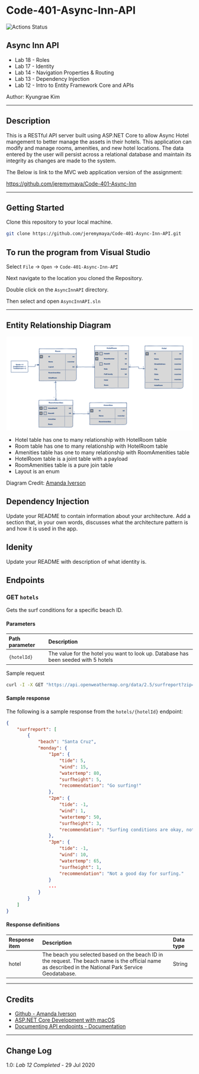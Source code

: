 # Code-401-Async-Inn-API

![Actions Status](https://github.com/jeremymaya/Code-401-Async-Inn-API/workflows/build/badge.svg)

## Async Inn API

* Lab 18 -  Roles
* Lab 17 -  Identity
* Lab 14 -  Navigation Properties & Routing
* Lab 13 -  Dependency Injection
* Lab 12 - Intro to Entity Framework Core and APIs

Author: Kyungrae Kim

----

## Description

This is a RESTful API server built using ASP.NET Core to allow Async Hotel mangement to better manage the assets in their hotels. This application can modify and manage rooms, amenities, and new hotel locations. The data entered by the user will persist across a relational database and maintain its integrity as changes are made to the system.

The Below is link to the MVC web application version of the assignment:

<https://github.com/jeremymaya/Code-401-Async-Inn>

----

## Getting Started

Clone this repository to your local machine.

```bash
git clone https://github.com/jeremymaya/Code-401-Async-Inn-API.git
```

## To run the program from Visual Studio

Select ```File``` -> ```Open``` -> ```Code-401-Async-Inn-API```

Next navigate to the location you cloned the Repository.

Double click on the ```AsyncInnAPI``` directory.

Then select and open ```AsyncInnAPI.sln```

----

## Entity Relationship Diagram

![Entity Relationship Diagram](Assets/ERD.png)

* Hotel table has one to many relationship with HotelRoom table
* Room table has one to many relationship with HotelRoom table
* Amenities table has one to many relationship with RoomAmenities table
* HotelRoom table is a joint table with a payload
* RoomAmenities table is a pure join table
* Layout is an enum

Diagram Credit: [Amanda Iverson](https://github.com/Aiverson1011)

## Dependency Injection

Update your README to contain information about your architecture. Add a section that, in your own words, discusses what the architecture pattern is and how it is used in the app.

## Idenity

Update your README with description of what identity is.

## Endpoints

### GET ```hotels```

Gets the surf conditions for a specific beach ID.

#### Parameters

| Path parameter | Description |
|:-|:-|
| ```{hotelId}``` | The value for the hotel you want to look up. Database has been seeded with 5 hotels |

Sample request

```bash
curl -I -X GET "https://api.openweathermap.org/data/2.5/surfreport?zip=95050&appid=APIKEY&units=imperial&days=2"
```

#### Sample response

The following is a sample response from the ```hotels/{hotelId}``` endpoint:

```json
{
    "surfreport": [
        {
            "beach": "Santa Cruz",
            "monday": {
                "1pm": {
                    "tide": 5,
                    "wind": 15,
                    "watertemp": 80,
                    "surfheight": 5,
                    "recommendation": "Go surfing!"
                },
                "2pm": {
                    "tide": -1,
                    "wind": 1,
                    "watertemp": 50,
                    "surfheight": 3,
                    "recommendation": "Surfing conditions are okay, not great."
                },
                "3pm": {
                    "tide": -1,
                    "wind": 10,
                    "watertemp": 65,
                    "surfheight": 1,
                    "recommendation": "Not a good day for surfing."
                }
                ...
            }
        }
    ]
}
```

#### Response definitions

| Response item | Description | Data type |
|:-|:-|:-|
| hotel | The beach you selected based on the beach ID in the request. The beach name is the official name as described in the National Park Service Geodatabase. | String |

----

## Credits

* [Github - Amanda Iverson](https://github.com/Aiverson1011)
* [ASP.NET Core Development with macOS](https://gist.github.com/jeremymaya/a36c1de8220d76beca85a2804a2cecc4)
* [Documenting API endpoints - Documentation](https://idratherbewriting.com/learnapidoc/docapis_finished_doc_result.html)

----

## Change Log

1.0: *Lab 12 Completed* - 29 Jul 2020

